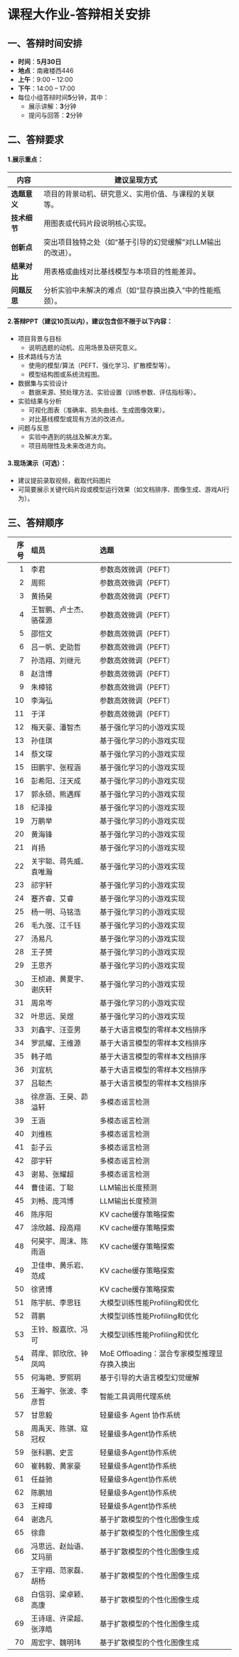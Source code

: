 # 课程大作业-答辩相关安排


## 一、答辩时间安排

- **时间**：**5月30日**
- **地点**：南雍楼西446
- **上午**：9:00 – 12:00
- **下午**：14:00 – 17:00
- 每位小组答辩时间**5**分钟，其中：
    - 展示讲解：**3**分钟
    - 提问与回答：**2**分钟



## 二、答辩要求

#### 1.展示重点：

| 内容         | 建议呈现方式                                                 |
| ------------ | ------------------------------------------------------------ |
| **选题意义** | 项目的背景动机、研究意义、实用价值、与课程的关联等。 |
| **技术细节** | 用图表或代码片段说明核心实现。                               |
| **创新点**   | 突出项目独特之处（如“基于引导的幻觉缓解”对LLM输出的改进）。  |
| **结果对比** | 用表格或曲线对比基线模型与本项目的性能差异。                 |
| **问题反思** | 分析实验中未解决的难点（如“显存换出换入”中的性能瓶颈）。     |


#### 2.答辩PPT（建议10页以内），建议包含但不限于以下内容：

- 项目背景与目标
    - 说明选题的动机、应用场景及研究意义。
- 技术路线与方法
    - 使用的模型/算法（PEFT、强化学习、扩散模型等）。
    - 模型结构图或系统流程图。
- 数据集与实验设计
    - 数据来源、预处理方法、实验设置（训练参数、评估指标等）。
- 实验结果与分析
    - 可视化图表（准确率、损失曲线、生成图像效果）。
    - 对比基线模型或现有方法的改进点。
- 问题与反思
    - 实验中遇到的挑战及解决方案。
    - 项目局限性及未来改进方向。


#### 3.现场演示（可选）：

- 建议提前录取视频，截取代码图片
- 可简要展示关键代码片段或模型运行效果（如文档排序、图像生成、游戏AI行为）。



## 三、答辩顺序

|   序号 | 组员                   | 选题                                         |
|-------:|:-----------------------|:---------------------------------------------|
|      1 | 李君                   | 参数高效微调（PEFT）                         |
|      2 | 周熙                   | 参数高效微调（PEFT）                         |
|      3 | 黄扬昊                 | 参数高效微调（PEFT）                         |
|      4 | 王智鹏、卢士杰、骆葆源 | 参数高效微调（PEFT）                         |
|      5 | 邵恺文                 | 参数高效微调（PEFT）                         |
|      6 | 吕一帆、史劭哲         | 参数高效微调（PEFT）                         |
|      7 | 孙浩翔、刘继元         | 参数高效微调（PEFT）                         |
|      8 | 赵浛博                 | 参数高效微调（PEFT）                         |
|      9 | 朱樟铭                 | 参数高效微调（PEFT）                         |
|     10 | 李海弘                 | 参数高效微调（PEFT）                         |
|     11 | 于洋                   | 参数高效微调（PEFT）                         |
|     12 | 梅天豪、潘智杰         | 基于强化学习的小游戏实现                     |
|     13 | 孙佳琪                 | 基于强化学习的小游戏实现                     |
|     14 | 蔡文琛                 | 基于强化学习的小游戏实现                     |
|     15 | 田鹏宇、张程涵         | 基于强化学习的小游戏实现                     |
|     16 | 彭希阳、汪天成         | 基于强化学习的小游戏实现                     |
|     17 | 郭永硕、熊遇辉         | 基于强化学习的小游戏实现                     |
|     18 | 纪泽操                 | 基于强化学习的小游戏实现                     |
|     19 | 万鹏举                 | 基于强化学习的小游戏实现                     |
|     20 | 黄海锋                 | 基于强化学习的小游戏实现                     |
|     21 | 肖扬                   | 基于强化学习的小游戏实现                     |
|     22 | 关宇聪、蒋先威、袁唯瀚 | 基于强化学习的小游戏实现                     |
|     23 | 祁宇轩                 | 基于强化学习的小游戏实现                     |
|     24 | 蹇齐睿、艾睿           | 基于强化学习的小游戏实现                     |
|     25 | 杨一明、马铭浩         | 基于强化学习的小游戏实现                     |
|     26 | 毛九弢、江千钰         | 基于强化学习的小游戏实现                     |
|     27 | 汤易凡                 | 基于强化学习的小游戏实现                     |
|     28 | 王子赟                 | 基于强化学习的小游戏实现                     |
|     29 | 王思齐                 | 基于强化学习的小游戏实现                     |
|     30 | 王桢迪、黄夏宇、谢庆轩 | 基于强化学习的小游戏实现                     |
|     31 | 周帛岑                 | 基于强化学习的小游戏实现                     |
|     32 | 叶思远、吴煜           | 基于强化学习的⼩游戏实现                     |
|     33 | 刘鑫宇、汪亚男         | 基于大语言模型的零样本文档排序               |
|     34 | 罗凯耀、王维源         | 基于大语言模型的零样本文档排序               |
|     35 | 韩子皓                 | 基于⼤语⾔模型的零样本⽂档排序               |
|     36 | 刘宜杭                 | 基于⼤语⾔模型的零样本⽂档排序               |
|     37 | 吕聪杰                 | 基于大语言模型的零样本文档排序               |
|     38 | 徐彦涵、王昊、茆溢轩   | 多模态谣言检测                               |
|     39 | 王涵                   | 多模态谣言检测                               |
|     40 | 刘维栋                 | 多模态谣言检测                               |
|     41 | 彭子云                 | 多模态谣言检测                               |
|     42 | 邵宇轩                 | 多模态谣言检测                               |
|     43 | 谢易、张耀超           | 多模态谣言检测                               |
|     44 | 曹佳诺、丁聪           | LLM输出长度预测                              |
|     45 | 刘畅、庞鸿博           | LLM输出长度预测                              |
|     46 | 陈序阳                 | KV cache缓存策略探索                         |
|     47 | 涂欣越、段高翔         | KV cache缓存策略探索                         |
|     48 | 何昊宇、周沫、陈⾬涵   | KV cache缓存策略探索                         |
|     49 | 卫佳申、黄乐岩、范成   | KV cache缓存策略探索                         |
|     50 | 徐贤博                 | KV cache缓存策略探索                         |
|     51 | 陈宇航、李思钰         | 大模型训练性能Profiling和优化                |
|     52 | 蒋鹏                   | 大模型训练性能Profiling和优化                |
|     53 | 王铃、殷嘉欣、冯可     | 大模型训练性能Profiling和优化                |
|     54 | 蒋庠、郭欣欣、钟凤鸣   | MoE Offloading：混合专家模型推理显存换入换出 |
|     55 | 何海艳、罗熙玥         | 基于引导的大语言模型幻觉缓解                 |
|     56 | 王瀚宇、张波、李彦哲   | 智能工具调用代理系统                         |
|     57 | 甘思毅                 | 轻量级多 Agent 协作系统                      |
|     58 | 周禹天、陈骐、寇冠权   | 轻量级多Agent协作系统                        |
|     59 | 张科鹏、史⾔           | 轻量级多Agent协作系统                        |
|     60 | 崔韩毅、黄家豪         | 轻量级多Agent协作系统                        |
|     61 | 任益驰                 | 轻量级多Agent协作系统                        |
|     62 | 陈鹏旭                 | 轻量级多Agent协作系统                        |
|     63 | 王梓璋                 | 轻量级多Agent协作系统                                          |
|     64 | 谢逸凡                 | 基于扩散模型的个性化图像生成                 |
|     65 | 徐鼎                   | 基于扩散模型的个性化图像生成                 |
|     66 | 冯思远、赵灿语、艾玛丽 | 基于扩散模型的个性化图像生成                 |
|     67 | 王宇翔、范家磊、胡杨   | 基于扩散模型的个性化图像生成                 |
|     68 | 白信羽、梁卓颖、高康   | 基于扩散模型的个性化图像生成                 |
|     69 | 王诗瑶、许梁超、张淳皓 | 基于扩散模型的个性化图像⽣成                 |
|     70 | 周宏宇、魏明玮         | 基于扩散模型的个性化图像⽣成                 |